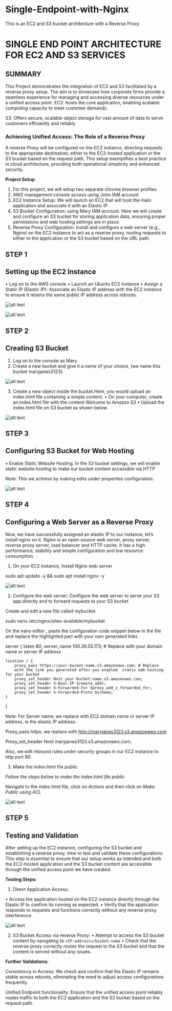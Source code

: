 # Single-Endpoint-with-Nginx
This is an EC2 and S3 bucket architecture with a Reverse Proxy 

# SINGLE END POINT ARCHITECTURE FOR EC2 AND S3 SERVICES

## SUMMARY
This Project demonstrates the integration of EC2 and S3 facilitated by a reverse proxy setup. 
The aim is to showcase how corporate firms provide a seamless experience for managing and accessing diverse resources under a unified access point.
EC2: hosts the core application, enabling scalable computing capacity to meet customer demands.

S3: Offers secure, scalable object storage for vast amount of data to serve customers efficiently and reliably


### Achieving Unified Access: The Role of a Reverse Proxy

A reverse Proxy will be configured on the EC2 instance, directing requests to the appropriate destination; either to the EC2-hosted application or 
the S3 bucket based on the request path.
This setup exemplifies a best practice in cloud architecture, providing both operational simplicity and enhanced security.


**Project Setup**

1.	For this project, we will setup two separate chrome browser profiles.
2.	AWS management console access using John IAM account 
3.	EC2 Instance Setup: We will launch an EC2 that will host the main application and associate it with an Elastic IP.
4.	S3 Bucket Configuration: using Mary IAM account. Here we will create
and configure an S3 bucket for storing application data, ensuring proper permissions and web hosting settings are in place.
5.	Reverse Proxy Configuration: Install and configure a web server (e.g., Nginx) on the EC2 instance to act as a reverse proxy, routing requests to either to the application or the S3 bucket based on the URL path.

## STEP 1
## Setting up the EC2 Instance

•	Log on to the AWS console 
•	Launch an Ubuntu EC2 instance
•	Assign a Static IP (Elastic IP): Associate an Elastic IP address with 
the EC2 instance to ensure it retains the same public IP address across reboots.

![alt text](<Images/Image 1.PNG>)

![alt text](<Images/Image 2.PNG>)


 ## STEP 2
 ## Creating S3 Bucket

 1.	Log on to the console as Mary
 2.	Create a new bucket and give it a name of your choice, (we name this bucket maryjanes3123). 

 ![alt text](<Images/Image 3.PNG>)

3.	Create a new object inside the bucket.Here, you would upload an index.html file containing a simple content.
•	On your computer, create an index.html file with the content Welcome to Amazon S3
•	Upload the index.html file on S3 bucket as shown below.

![alt text](<Images/Image 4.PNG>)


## STEP 3
## Configuring S3 Bucket for Web Hosting

•	Enable Static Website Hosting. In the S3 bucket settings, we will enable static website hosting to make our bucket content accessible via HTTP

Note: This we achieve by making edits under properties configuration.

![alt text](<Images/Image 5.PNG>)

## STEP 4
## Configuring a Web Server as a Reverse Proxy

Now, we have successfully assigned an elastic IP to our instance, let’s install nginx on it.
Nginx is an open-source web server, proxy server, reverse proxy server, load balancer and HTTP cache. 
It has a high performance, stability and simple configuration and low resource consumption.

1.	 On your EC2 instance, Install Nginx web server

sudo apt update -y && sudo apt install nginx -y


   ![alt text](<Images/Image 6.PNG>) 



2. Configure the web server: Configure the web server to serve your S3 app directly and to forward requests to your S3 bucket

Create and edit a new file called mybucket.

   sudo nano /etc/nginx/sites-available/mybucket

   On the nano editor , paste the configuration code snippet below in the file and replace the highlighted part with your own generated links 


   server {
    listen 80;
    server_name 100.26.55.173;  # Replace with your domain name or server IP address

    location / {
        proxy_pass https://your-bucket-name.s3.amazonaws.com; # Replace 
        with the link you generated after you enabled  static web hosting for your bucket
        proxy_set_header Host your-bucket-name.s3.amazonaws.com;
        proxy_set_header X-Real-IP $remote_addr;
        proxy_set_header X-Forwarded-For $proxy_add_x_forwarded_for;
        proxy_set_header X-Forwarded-Proto $scheme;
    }
}


Note: For Server name; we replace with EC2 domain name or server IP address, ie the elastic IP address.

Proxy_pass https; we replace with http://maryjanes3123.s3.amazonaws.com

Proxy_set_header Host maryjanes3123.s3.amazonaws.com;

Also, we edit inbound rules under security groups in our EC2 instance to http port 80.

3.	Make the index.html file public

_Follow the steps below to make the index.html file public_

Navigate to the *index.html* file, click on *Actions* and then click on *Make Public using ACL*

![alt text](<Images/Image 7.PNG>)


## STEP 5
## Testing and Validation

After setting up the EC2 instance, configuring the S3 bucket and establishing a reverse proxy, time to test and validate these configurations.
This step is essential to ensure that our setup works as intended and both the EC2-hosted application and the S3 bucket content are accessible through the unified access point we have created.

**Testing Steps:**

1.	Direct Application Access:

•	Access the application hosted on the EC2 instance directly through the Elastic IP to confirm its running as expected.
•	Verify that the application responds to requests and functions correctly without any reverse proxy interference

![alt text](<Images/Image 8.PNG>)


2.	S3 Bucket Access via reverse Proxy:
•	Attempt to access the S3 bucket content by navigating to `<IP-address>/bucket-name`
•	Check that the reverse proxy correctly routes the request to the S3 bucket and that the content is served without any issues.


**Further Validations:**

Consistency in Access: We check and confirm that the Elastic IP remains stable across reboots, eliminating the need to adjust access configurations frequently.

Unified Endpoint functionality: Ensure that the unified access point reliably routes traffic to both the EC2 application and the S3 bucket based on the request path.





